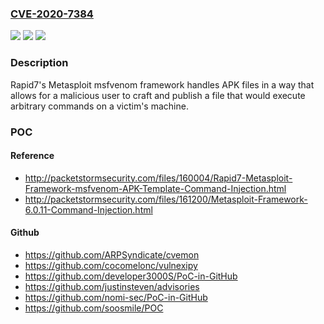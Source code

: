 ### [CVE-2020-7384](https://cve.mitre.org/cgi-bin/cvename.cgi?name=CVE-2020-7384)
![](https://img.shields.io/static/v1?label=Product&message=Metasploit&color=blue)
![](https://img.shields.io/static/v1?label=Version&message=%3C%204.19.0%20&color=brighgreen)
![](https://img.shields.io/static/v1?label=Vulnerability&message=CWE-77%20Improper%20Neutralization%20of%20Special%20Elements%20used%20in%20a%20Command%20('Command%20Injection')&color=brighgreen)

### Description

Rapid7's Metasploit msfvenom framework handles APK files in a way that allows for a malicious user to craft and publish a file that would execute arbitrary commands on a victim's machine.

### POC

#### Reference
- http://packetstormsecurity.com/files/160004/Rapid7-Metasploit-Framework-msfvenom-APK-Template-Command-Injection.html
- http://packetstormsecurity.com/files/161200/Metasploit-Framework-6.0.11-Command-Injection.html

#### Github
- https://github.com/ARPSyndicate/cvemon
- https://github.com/cocomelonc/vulnexipy
- https://github.com/developer3000S/PoC-in-GitHub
- https://github.com/justinsteven/advisories
- https://github.com/nomi-sec/PoC-in-GitHub
- https://github.com/soosmile/POC

